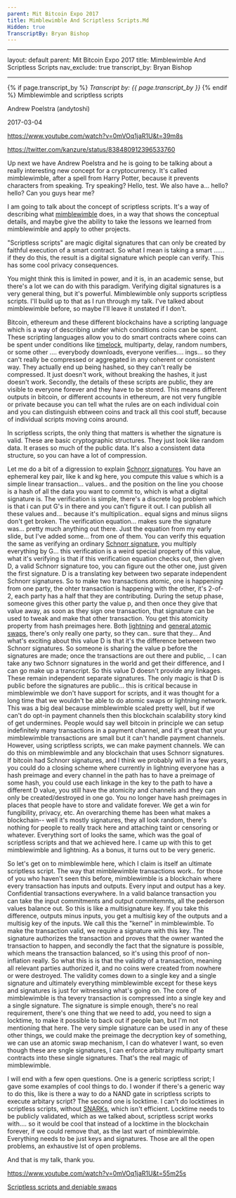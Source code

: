 ```yaml
---
parent: Mit Bitcoin Expo 2017
title: Mimblewimble And Scriptless Scripts.Md
Hidden: true
TranscriptBy: Bryan Bishop
---
```


---

layout: default parent: Mit Bitcoin Expo 2017 title: Mimblewimble And
Scriptless Scripts nav_exclude: true transcript_by: Bryan Bishop

---

{% if page.transcript_by %} <i>Transcript by:
{{ page.transcript_by }}</i> {% endif %} Mimblewimble and scriptless
scripts

Andrew Poelstra (andytoshi)

2017-03-04

<https://www.youtube.com/watch?v=0mVOq1jaR1U&t=39m8s>

<https://twitter.com/kanzure/status/838480912396533760>

Up next we have Andrew Poelstra and he is going to be talking about a
really interesting new concept for a cryptocurrency. It's called
mimblewimble, after a spell from Harry Potter, because it prevents
characters from speaking. Try speaking? Hello, test. We also have a...
hello? hello? Can you guys hear me?

I am going to talk about the concept of scriptless scripts. It's a way
of describing what
<a href="http://diyhpl.us/wiki/transcripts/sf-bitcoin-meetup/2016-11-21-mimblewimble/">mimblewimble</a>
does, in a way that shows the conceptual details, and maybe give the
ability to take the lessons we learned from mimblewimble and apply to
other projects.

"Scriptless scripts" are magic digital signatures that can only be
created by faithful execution of a smart contract. So what I mean is
taking a smart ...... if they do this, the result is a digital signature
which people can verify. This has some cool privacy consequences.

You might think this is limited in power, and it is, in an academic
sense, but there's a lot we can do with this paradigm. Verifying digital
signatures is a very general thing, but it's powerful. Mimblewimble only
supports scriptless scripts. I'll build up to that as I run through my
talk. I've talked about mimblewimble before, so maybe I'll leave it
unstated if I don't.

Bitcoin, ethereum and these different blockchains have a scripting
language which is a way of describing under which conditions coins can
be spent. These scripting languages allow you to do smart contracts
where coins can be spent under conditions like
<a href="https://en.bitcoin.it/wiki/Timelock">timelock</a>, multiparty,
delay, random numbers, or some other .... everybody downloads, everyone
verifies.... ings... so they can't really be compressed or aggregated in
any coherent or consistent way. They actually end up being hashed, so
they can't really be compressed. It just doesn't work, without breaking
the hashes, it just doesn't work. Secondly, the details of these scripts
are public, they are visible to everyone forever and they have to be
stored. This means different outputs in bitcoin, or different accounts
in ethereum, are not very fungible or private because you can tell what
the rules are on each individual coin and you can distinguish ebtween
coins and track all this cool stuff, because of individual scripts
moving coins around.

In scriptless scripts, the only thing that matters is whether the
signature is valid. These are basic cryptographic structures. They just
look like random data. It erases so much of the public data. It's also a
consistent data structure, so you can have a lot of compression.

Let me do a bit of a digression to explain
<a href="http://diyhpl.us/wiki/transcripts/scalingbitcoin/milan/schnorr-signatures/">Schnorr
signatures</a>. You have an ephemeral key pair, like k and kg here, you
compute this value s which is a simple linear transaction... values..
and the position on the line you choose is a hash of all the data you
want to commit to, which is what a digital signature is. The
verification is simple, there's a discrete log problem which is that i
can put G's in there and you can't figure it out. I can publish all
these values and... because it's multiplication.. equal signs and minus
siigns don't get broken. The verification equation... makes sure the
signature was... pretty much anything out there. Just the equation from
my early slide, but I've added some... from one of them. You can verify
this equation the same as verifying an ordinary
<a href="http://diyhpl.us/wiki/transcripts/blockchain-protocol-analysis-security-engineering/2018/schnorr-signatures-for-bitcoin-challenges-opportunities/">Schnorr
signature</a>, you multiply everything by G... this verification is a
weird special property of this value, what it's verifying is that if
this verification equation checks out, then given D, a valid Schnorr
signature too, you can figure out the other one, just given the first
signature. D is a translating key between two separate independent
Schnorr signatures. So to make two transactions atomic, one is happening
from one party, the ohter transaction is happening with the other, it's
2-of-2, each party has a half that they are contributing. During the
setup phase, someone gives this other party the value p, and then once
they give that value away, as soon as they sign one transaction, that
signature can be used to tweak and make that other transaction. You get
this atomicity property from hash preimages here. Both
<a href="https://lightning.network/">lightning</a> and
<a href="https://en.bitcoin.it/wiki/Atomic_cross-chain_trading">general
atomic swaps</a>, there's only really one party, so they can.. sure that
they... And what's exciting about this value D is that it's the
difference between two Schnorr signatures. So someone is sharing the
value p before the signatures are made; once the transactions are out
there and public, .. I can take any two Schnorr signatures in the world
and get their difference, and I can go make up a transcript. So this
value D doesn't provide any linkages. These remain independent separate
signatures. The only magic is that D is public before the signatures are
public... this is critical because in mimblewimble we don't have support
for scripts, and it was thought for a long time that we wouldn't be able
to do atomic swaps or lightning network. This was a big deal because
mimblewimble scaled pretty well, but if we can't do opt-in payment
channels then this blockchain scalability story kind of get undermines.
People would say well bitcoin in principle we can setup indefinitely
many transactions in a payment channel, and it's great that your
mimblewimble transactions are small but it can't handle payment
channels. However, using scriptless scripts, we can make payment
channels. We can do this on mimblewimble and any blockchain that uses
Schnorr signatures. If bitcoin had Schnorr signatures, and I think we
probably will in a few years, you could do a closing scheme where
currently in lightning everyone has a hash preimage and every channel in
the path has to have a preimage of some hash, you could use each linkage
in the key to the path to have a different D value, you still have the
atomicity and channels and they can only be created/destroyed in one go.
You no longer have hash preimages in places that people have to store
and validate forever. We get a win for fungibility, privacy, etc. An
overarching theme has been what makes a blockchain-- well it's mostly
signatures, they all look random, there's nothing for people to really
track here and attaching taint or censoring or whatever. Everything sort
of looks the same, which was the goal of scriptless scripts and that we
achieved here. I came up with this to get mimblewimble and lightning. As
a bonus, it turns out to be very generic.

So let's get on to mimblewimble here, which I claim is itself an
ultimate scriptless script. The way that mimblewimble transactions
work.. for those of you who haven't seen this before, mimblewimble is a
blockchain where every transaction has inputs and outputs. Every input
and output has a key. Confidential transactions everywhere. In a valid
balance transaction you can take the input commitments and output
commitemnts, all the pederson values balance out. So this is like a
multisignature key. If you take this difference, outputs minus inputs,
you get a multisig key of the outputs and a multisig key of the inputs.
We call this the "kernel" in mimblewimble. To make the transaction
valid, we require a signature with this key. The signature authorizes
the transaction and proves that the owner wanted the transaction to
happen, and secondly the fact that the signature is possible, which
means the transaction balanced, so it's using this proof of
non-inflation really. So what this is is that the validity of a
transaction, meaning all relevant parties authorized it, and no coins
were created from nowhere or were destroyed. The validity comes down to
a single key and a single signature and ultimately everything
mimblewimble except for these keys and signatures is just for witnessing
what's going on. The core of mimblewimble is tha tevery transaction is
compressed into a single key and a single signature. The signature is
simple enough, there's no real requirement, there's one thing that we
need to add, you need to sign a locktime, to make it possible to back
out if people ban, but I'm not mentioning that here. The very simple
signature can be used in any of these other things, we could make the
preimage the decryption key of something, we can use an atomic swap
mechanism, I can do whatever I want, so even though these are sngle
signatures, I can enforce arbitrary multiparty smart contracts into
these single signatures. That's the real magic of mimblewimble.

I will end with a few open questions. One is a generic scriptless
script; I gave some examples of cool things to do. I wonder if there's a
generic way to do this, like is there a way to do a NAND gate in
scriptless scripts to execute arbitary script? The second one is
locktime. I can't do locktimes in scriptless scripts, without
<a href="http://diyhpl.us/diyhpluswiki/transcripts/simons-institute/snarks-and-their-practical-applications/">SNARKs</a>,
which isn't efficient. Locktime needs to be publicly validated, which as
we talked about, scriptless script works with.... so it would be cool
that instead of a locktime in the blockchain forever, if we could remove
that, as the last wart of mimblewimble. Everything needs to be just keys
and signatures. Those are all the open problems, an exhaustive lst of
open problems.

And that is my talk, thank you.

<https://www.youtube.com/watch?v=0mVOq1jaR1U&t=55m25s>

[Scriptless scripts and deniable swaps](https://lists.launchpad.net/mimblewimble/msg00036.html)
